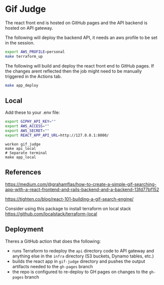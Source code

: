 # Gif Judge

The react front end is hosted on GitHub pages and the API backend is hosted on API gateway.

The following will deploy the backend API, it needs an aws profile to be set in the session.

```bash
export AWS_PROFILE=personal
make terraform_up
```

The following will build and deploy the react front end to GitHub pages.
If the changes arent reflected then the job might need to be manually triggered in the Actions tab.

```bash
make app_deploy
```

## Local

Add these to your .env file:

```bash
export GIPHY_API_KEY=""
export AWS_ACCESS=""
export AWS_SECRET=""
export REACT_APP_API_URL=http://127.0.0.1:8000/
```

```
workon gif_judge
make api_local
# Separate terminal
make app_local
```

## References

https://medium.com/@grahamflas/how-to-create-a-simple-gif-searching-app-with-a-react-frontend-and-rails-backend-and-a-backend-13fd77bf152

https://tighten.co/blog/react-101-building-a-gif-search-engine/

Consider using this package to install terraform on local stack
https://github.com/localstack/terraform-local

## Deployment

Theres a GitHub action that does the following:
- runs Terraform to redeploy the `api` directory code to API gateway and anything else in the `infra` directory (S3 buckets, Dynamo tables, etc.) 
- builds the react app in `gif-judge` directory and pushes the output artifacts needed to the `gh-pages` branch
- the repo is configured to re-deploy to GH pages on changes to the `gh-pages` branch
